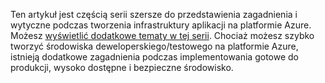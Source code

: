 Ten artykuł jest częścią serii szersze do przedstawienia zagadnienia i wytyczne podczas tworzenia infrastruktury aplikacji na platformie Azure. Możesz [wyświetlić dodatkowe tematy w tej serii](#next-steps). Chociaż możesz szybko tworzyć środowiska deweloperskiego/testowego na platformie Azure, istnieją dodatkowe zagadnienia podczas implementowania gotowe do produkcji, wysoko dostępne i bezpieczne środowisko.

